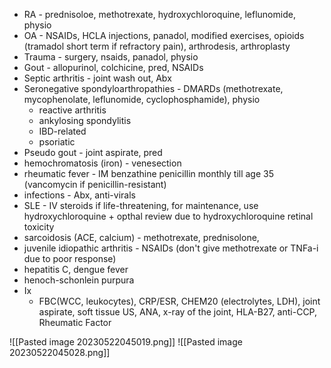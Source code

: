 -   RA - prednisoloe, methotrexate, hydroxychloroquine, leflunomide, physio
-   OA - NSAIDs, HCLA injections, panadol, modified exercises, opioids (tramadol short term if refractory pain), arthrodesis, arthroplasty
-   Trauma - surgery, nsaids, panadol, physio
-   Gout - allopurinol, colchicine, pred, NSAIDs
-   Septic arthritis - joint wash out, Abx
-   Seronegative spondyloarthropathies - DMARDs (methotrexate, mycophenolate, leflunomide, cyclophosphamide), physio
    -   reactive arthritis
    -   ankylosing spondylitis
    -   IBD-related
    -   psoriatic
-   Pseudo gout - joint aspirate, pred
-   hemochromatosis (iron) - venesection
-   rheumatic fever - IM benzathine penicillin monthly till age 35 (vancomycin if penicillin-resistant)
-   infections - Abx, anti-virals
-   SLE - IV steroids if life-threatening, for maintenance, use hydroxychloroquine + opthal review due to hydroxychloroquine retinal toxicity
-   sarcoidosis (ACE, calcium) - methotrexate, prednisolone,
-   juvenile idiopathic arthritis - NSAIDs (don't give methotrexate or TNFa-i due to poor response)
-   hepatitis C, dengue fever
-   henoch-schonlein purpura
-   Ix
    -   FBC(WCC, leukocytes), CRP/ESR, CHEM20 (electrolytes, LDH), joint aspirate, soft tissue US, ANA, x-ray of the joint, HLA-B27, anti-CCP, Rheumatic Factor

![[Pasted image 20230522045019.png]]
![[Pasted image 20230522045028.png]]